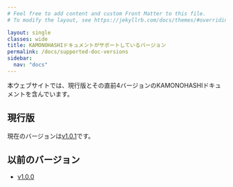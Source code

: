 ```yaml
---
# Feel free to add content and custom Front Matter to this file.
# To modify the layout, see https://jekyllrb.com/docs/themes/#overriding-theme-defaults

layout: single
classes: wide
title: KAMONOHASHIドキュメントがサポートしているバージョン
permalink: /docs/supported-doc-versions
sidebar:
  nav: "docs"
---
```


本ウェブサイトでは、現行版とその直前4バージョンのKAMONOHASHIドキュメントを含んでいます。

## 現行版
現在のバージョンは[v1.0.1](https://kamonohashi.ai/)です。

## 以前のバージョン
 - [v1.0.0](https://v1-0-0.kamonohashi.ai/docs/)


